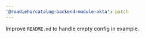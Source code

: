 ```yaml
---
'@roadiehq/catalog-backend-module-okta': patch
---
```


Improve `README.md` to handle empty config in example.

